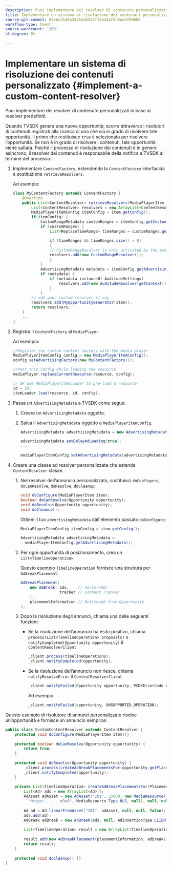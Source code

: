 ```yaml
---
description: Puoi implementare dei resolver di contenuto personalizzati in base ai resolver predefiniti.
title: Implementare un sistema di risoluzione dei contenuti personalizzato
source-git-commit: 02ebc3548a254b2a6554f1ab34afbb3ea5f09bb8
workflow-type: tm+mt
source-wordcount: '209'
ht-degree: 0%

---
```


# Implementare un sistema di risoluzione dei contenuti personalizzato {#implement-a-custom-content-resolver}

Puoi implementare dei resolver di contenuto personalizzati in base ai resolver predefiniti.

Quando TVSDK genera una nuova opportunità, scorre attraverso i risolutori di contenuti registrati alla ricerca di una che sia in grado di risolvere tale opportunità. Il primo che restituisce `true` è selezionato per risolvere l’opportunità. Se non è in grado di risolvere i contenuti, tale opportunità viene saltata. Poiché il processo di risoluzione dei contenuti è in genere asincrono, il resolver dei contenuti è responsabile della notifica a TVSDK al termine del processo.

1. Implementare `ContentFactory`, estendendo la `ContentFactory` interfaccia e sostituzione `retrieveResolvers`.

   Ad esempio:

   ```java
   class MyContentFactory extends ContentFactory { 
       @Override 
       public List<ContentResolver> retrieveResolvers(MediaPlayerItem item) { 
           List<ContentResolver> resolvers = new ArrayList<ContentResolver>(); 
           MediaPlayerItemConfig itemConfig = item.getConfig(); 
           if(itemConfig) { 
               CustomRangeMetadata customRanges = itemConfig.getCustomRangeMetadata(); 
               if (customRanges) { 
                   List<ReplaceTimeRange> timeRanges = customRanges.getTimeRangeList(); 
   
                   if (timeRanges && timeRanges.size() > 0) 
                   { 
                   // CustomRangeResolver is only activated by the presence of CustomRanges in configuration 
                   resolvers.add(new CustomRangeResolver()); 
                   } 
               } 
               AdvertisingMetadata metadata = itemConfig.getAdvertisingMetadata(); 
               if (metadata) { 
                   if (metadata instanceOf AuditudeSettings)  
                       resolvers.add(new AuditudeResolver(getContext());    
                   } 
               } 
           // add your custom resolver if any 
           resolvers.add(MyOpportunityGenerator(item)); 
           return resolvers; 
       } 
       ... 
   } 
   ```

1. Registra il `ContentFactory` al `MediaPlayer`.

   Ad esempio:

   ```java
   //Register the custom content factory with the media player 
   MediaPlayerItemConfig config = new MediaPlayerItemConfig(); 
   config.setAdvertisingFactory(new MyContentFactory()); 
   
   //Pass this config while loading the resource 
   mediaPlayer.replaceCurrentResource(resource, config); 
   
   // OR use MediaPlayerItemLoader to pre-load a resource 
   id = 23; 
   itemLoader.load(resource, id, config);
   ```

1. Passa un `AdvertisingMetadata` a TVSDK come segue:
   1. Creare un `AdvertisingMetadata` oggetto.
   1. Salva il `AdvertisingMetadata` oggetto a `MediaPlayerItemConfig`.

      ```java
      AdvertisingMetadata advertisingMetadata = new AdvertisingMetadata(); 
      
      advertisingMetadata.setDelayAdLoading(true); 
      ... 
      
      mediaPlayerItemConfig.setAdvertisingMetadata(advertisingMetadata); 
      ```

1. Creare una classe ad resolver personalizzata che estenda `ContentResolver` classe.
   1. Nel resolver dell’annuncio personalizzato, sostituisci `doConfigure`, `doCanResolve`, `doResolve`, `doCleanup`:

      ```java
      void doConfigure(MediaPlayerItem item); 
      boolean doCanResolve(Opportunity opportunity); 
      void doResolve(Opportunity opportunity); 
      void doCleanup();
      ```

      Ottieni il tuo `advertisingMetadata` dall&#39;elemento passato `doConfigure`:

      ```java
      MediaPlayerItemConfig itemConfig = item.getConfig(); 
      
      AdvertisingMetadata advertisingMetadata =  
        mediaPlayerItemConfig.getAdvertisingMetadata(); 
      ```

   1. Per ogni opportunità di posizionamento, crea un `List<TimelineOperation>`.

      Questo esempio `TimelineOperation` fornisce una struttura per `AdBreakPlacement`:

      ```java
      AdBreakPlacement( 
          new AdBreak( ads,    // Vector<Ad> 
                       tracker // Content Tracker 
          ), 
          placementInformation // Retrieved from Opportunity 
      ); 
      ```

   1. Dopo la risoluzione degli annunci, chiama una delle seguenti funzioni:

      * Se la risoluzione dell’annuncio ha esito positivo, chiama `process(List<TimelineOperation> proposals)` e `notifyCompleted(Opportunity opportunity)` il `ContentResolverClient`

        ```java
        _client.process(timelineOperations); 
        _client.notifyCompleted(opportunity); 
        ```

      * Se la risoluzione dell’annuncio non riesce, chiama `notifyResolveError` il `ContentResolverClient`

        ```java
        _client.notifyFailed(Opportunity opportunity, PSDKErrorCode error);
        ```

        Ad esempio:

        ```java
        _client.notifyFailed(opportunity, UNSUPPORTED_OPERATION);
        ```

<!--<a id="example_463B718749504A978F0B887786844C39"></a>-->

Questo esempio di risolutore di annunci personalizzato risolve un’opportunità e fornisce un annuncio semplice:

```java
public class CustomContentResolver extends ContentResolver { 
    protected void doConfigure(MediaPlayerItem item){} 
 
    protected boolean doCanResolve(Opportunity opportunity) {  
        return true;  
    } 
 
    protected void doResolve(Opportunity opportunity) { 
        _client.process(createAdBreakPlacementsFor(opportunity.getPlacement())); 
        _client.notifyCompleted(opportunity); 
    } 
 
    private List<TimelineOperation> createAdBreakPlacementsFor(Placement placementInformation) { 
        List<Ad> ads = new ArrayList<Ad>(); 
        AdAsset adAsset = new AdAsset("101", 15000, new MediaResource( 
          "https: . . ..m3u8", MediaResource.Type.HLS, null), null, null); 
 
        Ad ad = Ad.linearFromAsset("101", adAsset, null, null, false); 
        ads.add(ad); 
        AdBreak adBreak = new AdBreak(ads, null, AdInsertionType.CLIENT_INSERTED); 
 
        List<TimelineOperation> result = new ArrayList<TimelineOperation>(); 
 
        result.add(new AdBreakPlacement(placementInformation, adBreak)); 
        return result; 
    } 
 
    protected void doCleanup() {} 
} 
```
